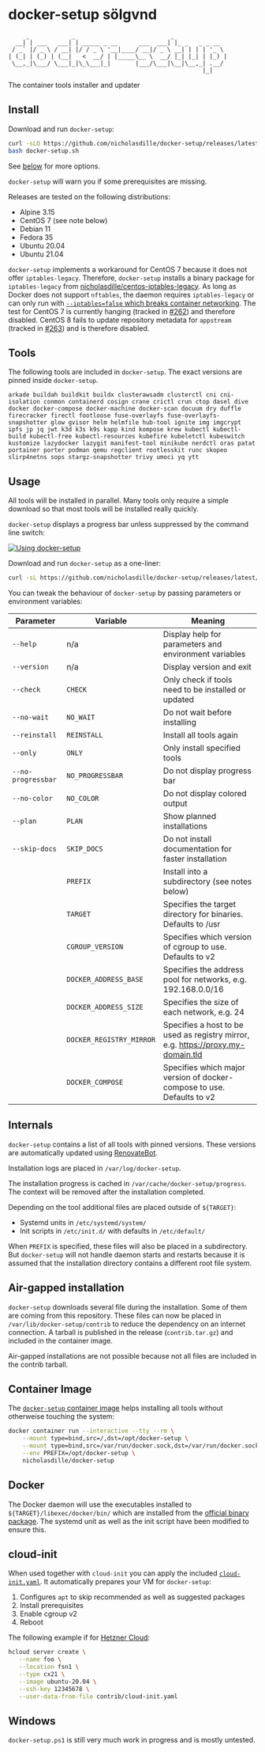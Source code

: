 # docker-setup sölgvnd

```plaintext
     _            _                           _
  __| | ___   ___| | _____ _ __      ___  ___| |_ _   _ _ __
 / _` |/ _ \ / __| |/ / _ \ '__|____/ __|/ _ \ __| | | | '_ \
| (_| | (_) | (__|   <  __/ | |_____\__ \  __/ |_| |_| | |_) |
 \__,_|\___/ \___|_|\_\___|_|       |___/\___|\__|\__,_| .__/
                                                       |_|
```

The container tools installer and updater

## Install

Download and run `docker-setup`:

```bash
curl -sLO https://github.com/nicholasdille/docker-setup/releases/latest/download/docker-setup.sh
bash docker-setup.sh
```

See [below](#usage) for more options.

`docker-setup` will warn you if some prerequisites are missing.

Releases are tested on the following distributions:
- Alpine 3.15
- CentOS 7 (see note below)
- Debian 11
- Fedora 35
- Ubuntu 20.04
- Ubuntu 21.04

`docker-setup` implements a workaround for CentOS 7 because it does not offer `iptables-legacy`. Therefore, `docker-setup` installs a binary package for `iptables-legacy` from [nicholasdille/centos-iptables-legacy](https://github.com/nicholasdille/centos-iptables-legacy). As long as Docker does not support `nftables`, the daemon requires `iptables-legacy` or can only run with [`--iptables=false` which breaks container networking](https://docs.docker.com/network/iptables/#prevent-docker-from-manipulating-iptables). The test for CentOS 7 is currently hanging (tracked in [#262](https://github.com/nicholasdille/docker-setup/issues/262)) and therefore disabled. CentOS 8 fails to update repository metadata for `appstream` (tracked in [#263](https://github.com/nicholasdille/docker-setup/issues/263)) and is therefore disabled.

## Tools

The following tools are included in `docker-setup`. The exact versions are pinned inside `docker-setup`.

```plaintext
arkade buildah buildkit buildx clusterawsadm clusterctl cni cni-isolation conmon containerd cosign crane crictl crun ctop dasel dive docker docker-compose docker-machine docker-scan docuum dry duffle firecracker firectl footloose fuse-overlayfs fuse-overlayfs-snapshotter glow gvisor helm helmfile hub-tool ignite img imgcrypt ipfs jp jq jwt k3d k3s k9s kapp kind kompose krew kubectl kubectl-build kubectl-free kubectl-resources kubefire kubeletctl kubeswitch kustomize lazydocker lazygit manifest-tool minikube nerdctl oras patat portainer porter podman qemu regclient rootlesskit runc skopeo slirp4netns sops stargz-snapshotter trivy umoci yq ytt
```

## Usage

All tools will be installed in parallel. Many tools only require a simple download so that most tools will be installed really quickly.

`docker-setup` displays a progress bar unless suppressed by the command line switch:

[![Using docker-setup](https://asciinema.org/a/6rptGICcjvJZR4F5OjMmRqG7L.svg)](https://asciinema.org/a/6rptGICcjvJZR4F5OjMmRqG7L)

Download and run `docker-setup` as a one-liner:

```bash
curl -sL https://github.com/nicholasdille/docker-setup/releases/latest/download/docker-setup.sh | bash
```

You can tweak the behaviour of `docker-setup` by passing parameters or environment variables:

| Parameter          | Variable                 | Meaning |
| ------------------ | ------------------------ | ------- |
| `--help`           | n/a                      | Display help for parameters and environment variables |
| `--version`        | n/a                      | Display version and exit |
| `--check`          | `CHECK`                  | Only check if tools need to be installed or updated |
| `--no-wait`        | `NO_WAIT`                | Do not wait before installing |
| `--reinstall`      | `REINSTALL`              | Install all tools again |
| `--only`           | `ONLY`                   | Only install specified tools |
| `--no-progressbar` | `NO_PROGRESSBAR`         | Do not display progress bar |
| `--no-color`       | `NO_COLOR`               | Do not display colored output |
| `--plan`           | `PLAN`                   | Show planned installations |
| `--skip-docs`      | `SKIP_DOCS`              | Do not install documentation for faster installation |
|                    | `PREFIX`                 | Install into a subdirectory (see notes below) |
|                    | `TARGET`                 | Specifies the target directory for binaries. Defaults to /usr |
|                    | `CGROUP_VERSION`         | Specifies which version of cgroup to use. Defaults to v2 |
|                    | `DOCKER_ADDRESS_BASE`    | Specifies the address pool for networks, e.g. 192.168.0.0/16 |
|                    | `DOCKER_ADDRESS_SIZE`    | Specifies the size of each network, e.g. 24 |
|                    | `DOCKER_REGISTRY_MIRROR` | Specifies a host to be used as registry mirror, e.g. https://proxy.my-domain.tld |
|                    | `DOCKER_COMPOSE`         | Specifies which major version of docker-compose to use. Defaults to v2 |

## Internals

`docker-setup` contains a list of all tools with pinned versions. These versions are automatically updated using [RenovateBot](https://www.whitesourcesoftware.com/free-developer-tools/renovate/).

Installation logs are placed in `/var/log/docker-setup`.

The installation progress is cached in `/var/cache/docker-setup/progress`. The context will be removed after the installation completed.

Depending on the tool additional files are placed outside of `${TARGET}`:

- Systemd units in `/etc/systemd/system/`
- Init scripts in `/etc/init.d/` with defaults in `/etc/default/`

When `PREFIX` is specified, these files will also be placed in a subdirectory. But `docker-setup` will not handle daemon starts and restarts because it is assumed that the installation directory contains a different root file system.

## Air-gapped installation

`docker-setup` downloads several file during the installation. Some of them are coming from this repository. These files can now be placed in `/var/lib/docker-setup/contrib` to reduce the dependency on an internet connection. A tarball is published in the release (`contrib.tar.gz`) and included in the container image.

Air-gapped installations are not possible because not all files are included in the contrib tarball.

## Container Image

The [`docker-setup` container image](https://hub.docker.com/r/nicholasdille/docker-setup) helps installing all tools without otherweise touching the system:

```bash
docker container run --interactive --tty --rm \
    --mount type=bind,src=/,dst=/opt/docker-setup \
    --mount type=bind,src=/var/run/docker.sock,dst=/var/run/docker.sock \
    --env PREFIX=/opt/docker-setup \
    nicholasdille/docker-setup
```

## Docker

The Docker daemon will use the executables installed to `${TARGET}/libexec/docker/bin/` which are installed from the [official binary package](https://download.docker.com/linux/static/stable/x86_64/). The systemd unit as well as the init script have been modified to ensure this.

## cloud-init

When used together with `cloud-init` you can apply the included [`cloud-init.yaml`](contrib/cloud-init.yaml). It automatically prepares your VM for `docker-setup`:

1. Configures `apt` to skip recommended as well as suggested packages
1. Install prerequisites
1. Enable cgroup v2
1. Reboot

The following example if for [Hetzner Cloud](https://www.hetzner.com/cloud):

```bash
hcloud server create \
   --name foo \
   --location fsn1 \
   --type cx21 \
   --image ubuntu-20.04 \
   --ssh-key 12345678 \
   --user-data-from-file contrib/cloud-init.yaml
```

## Windows

`docker-setup.ps1` is still very much work in progress and is mostly untested.
